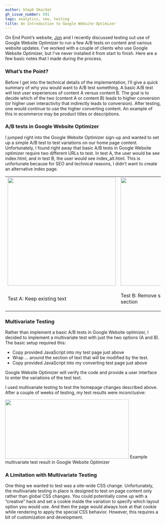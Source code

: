 ```yaml
---
author: Steph Skardal
gh_issue_number: 591
tags: analytics, seo, testing
title: An Introduction to Google Website Optimizer
---
```


On End Point’s website, [Jon](/team/jon_jensen) and I recently discussed testing out use of Google Website Optimizer to run a few A/B tests on content and various website updates. I've worked with a couple of clients who use Google Website Optimizer, but I've never installed it from start to finish. Here are a few basic notes that I made during the process.

### What’s the Point?

Before I get into the technical details of the implementation, I’ll give a quick summary of why  you would want to A/B test something. A basic A/B test will test user experiences of content A versus content B. The goal is to decide which of the two (content A or content B) leads to higher conversion (or higher user interactivity that indirectly leads to conversion). After testing, one would continue to use the higher converting content. An example of this in ecommerce may be product titles or descriptions.

### A/B tests in Google Website Optimizer

I jumped right into the Google Website Optimizer sign-up and wanted to set up a simple A/B test to test variations on our home page content. Unfortunately, I found right away that basic A/B tests in Google Website optimizer require two different URLs to test. In test A, the user would be see index.html, and in test B, the user would see index_alt.html. This is unfortunate because for SEO and technical reasons, I didn’t want to create an alternative index page.

<table cellpadding="0" cellspacing="0" width="100%">
<tbody><tr>
<td valign="bottom"><img border="0" src="/blog/2012/04/17/google-website-optimizer-introduction/image-0.png" width="350"/></td>
<td valign="bottom"><img border="0" src="/blog/2012/04/17/google-website-optimizer-introduction/image-1.png" width="350"/>
</td>
</tr>
<tr>
<td>
<p>Test A: Keep existing text</p>
</td>
<td>
<p>Test B: Remove some paragraph text in first section</p>
</td>
</tr>
</tbody></table>

### Multivariate Testing

Rather than implement a basic A/B tests in Google Website optimizer, I decided to implement a multivariate test with just the two options (A and B). The basic setup required this:

- Copy provided JavaScript into my test page just above </head>
- Wrap <script>utmx_section("stephs_test")</script>...</noscript> around the section of text that will be modified by the test.
- Copy provided JavaScript into my converting test page just above </head>

Google Website Optimizer will verify the code and provide a user interface to enter the variations of the test text.

I used multivariate testing to test the homepage changes described above. After a couple of weeks of testing, my test results were inconclusive:

<img border="0" height="191" src="/blog/2012/04/17/google-website-optimizer-introduction/image-2.png" width="400"/>
Example multivariate test result in Google Website Optimizer

### A Limitation with Multivariate Testing

One thing we wanted to test was a site-wide CSS change. Unfortunately, the multivariate testing in place is designed to test on page content only rather than global CSS changes. You could potentially come up with a “creative” hack and set a cookie inside the variation to specify which layout option you would use. And then the page would always look at that cookie while rendering to apply the special CSS behavior. However, this requires a bit of customization and development.
